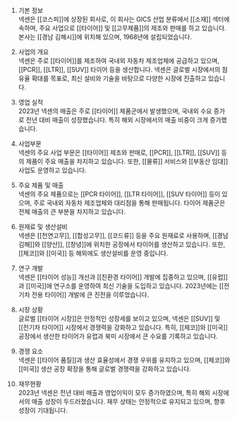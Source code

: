 1. 기본 정보  
넥센은 [[코스피]]에 상장된 회사로, 이 회사는 GICS 산업 분류에서 [[소재]] 섹터에 속하며, 주요 사업으로 [[타이어]] 및 [[고무제품]]의 제조와 판매를 하고 있습니다. 본사는 [[경남 김해시]]에 위치해 있으며, 1968년에 설립되었습니다.

2. 사업의 개요  
넥센은 주로 [[타이어]]를 제조하여 국내외 자동차 제조업체에 공급하고 있으며, [[PCR]], [[LTR]], [[SUV]] 타이어 등을 생산합니다. 넥센은 글로벌 시장에서의 점유율 확대를 목표로, 최신 설비와 기술을 바탕으로 다양한 시장에 진출하고 있습니다.

3. 영업 실적  
2023년 넥센의 매출은 주로 [[타이어]] 제품군에서 발생했으며, 국내외 수요 증가로 전년 대비 매출이 성장했습니다. 특히 해외 시장에서의 매출 비중이 크게 증가했습니다.

4. 사업부문  
넥센의 주요 사업 부문은 [[타이어]] 제조와 판매로, [[PCR]], [[LTR]], [[SUV]] 등의 제품이 주요 매출을 차지하고 있습니다. 또한, [[물류]] 서비스와 [[부동산 임대]] 사업도 운영하고 있습니다.

5. 주요 제품 및 매출  
넥센의 주요 제품으로는 [[PCR 타이어]], [[LTR 타이어]], [[SUV 타이어]] 등이 있으며, 주로 국내외 자동차 제조업체와 대리점을 통해 판매됩니다. 타이어 제품군은 전체 매출의 큰 부분을 차지하고 있습니다.

6. 원재료 및 생산설비  
넥센은 [[천연고무]], [[합성고무]], [[코드류]] 등을 주요 원재료로 사용하며, [[경남 김해]]와 [[양산]], [[창녕]]에 위치한 공장에서 타이어를 생산하고 있습니다. 또한, [[체코]]와 [[미국]] 등 해외에도 생산설비를 운영 중입니다.

7. 연구 개발  
넥센은 [[타이어 성능]] 개선과 [[친환경 타이어]] 개발에 집중하고 있으며, [[유럽]]과 [[미국]]에 연구소를 운영하여 최신 기술을 도입하고 있습니다. 2023년에는 [[전기차 전용 타이어]] 개발에 큰 진전을 이루었습니다.

8. 시장 상황  
글로벌 [[타이어 시장]]은 안정적인 성장세를 보이고 있으며, 넥센은 [[SUV]] 및 [[전기차 타이어]] 시장에서 경쟁력을 강화하고 있습니다. 특히, [[체코]]와 [[미국]] 공장에서 생산한 타이어가 유럽과 북미 시장에서 큰 수요를 기록하고 있습니다.

9. 경쟁 요소  
넥센은 [[타이어 품질]]과 생산 효율성에서 경쟁 우위를 유지하고 있으며, [[체코]]와 [[미국]] 생산 공장 확장을 통해 글로벌 경쟁력을 강화하고 있습니다.

10. 재무현황  
2023년 넥센은 전년 대비 매출과 영업이익이 모두 증가하였으며, 특히 해외 시장에서의 매출 성장이 두드러졌습니다. 재무 상태는 안정적으로 유지되고 있으며, 향후 성장이 기대됩니다.
